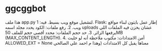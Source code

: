 # ggcggbot
هذا ملف app.py لتشغيل موقع ويب بسيط.  فيه:  1. Flask: إطار عمل بايثون لبناء مواقع ويب.   2. رفع ملفات: الكود يحدد مجلد اسمه uploads عشان يخزن فيه الملفات اللي يرفعها الزائر.   3. حد حجم الملفات: محدد أقصى حجم للملف 50MB (MAX_CONTENT_LENGTH).   4. أمن الامتدادات: مكتوب ملاحظة أنه لو خليت ALLOWED_EXT = None معناها يقبل كل الامتدادات (وهذا م
احمد علي الصالحي 
